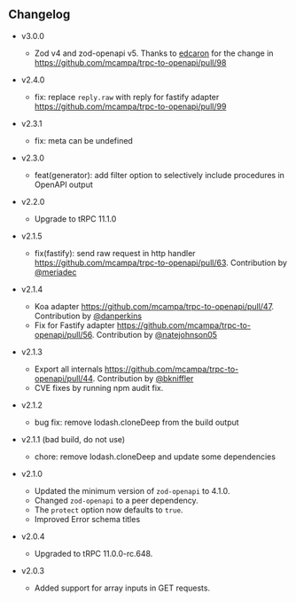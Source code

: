 ## Changelog

- v3.0.0
  - Zod v4 and zod-openapi v5. Thanks to [edcaron](https://github.com/edcaron) for the change in https://github.com/mcampa/trpc-to-openapi/pull/98

- v2.4.0
  - fix: replace `reply.raw` with reply for fastify adapter https://github.com/mcampa/trpc-to-openapi/pull/99

- v2.3.1
  - fix: meta can be undefined

- v2.3.0
  - feat(generator): add filter option to selectively include procedures in OpenAPI output

- v2.2.0
  - Upgrade to tRPC 11.1.0

- v2.1.5
  - fix(fastify): send raw request in http handler https://github.com/mcampa/trpc-to-openapi/pull/63. Contribution by [@meriadec](https://github.com/meriadec)

- v2.1.4
  - Koa adapter https://github.com/mcampa/trpc-to-openapi/pull/47. Contribution by [@danperkins](https://github.com/danperkins)
  - Fix for Fastify adapter https://github.com/mcampa/trpc-to-openapi/pull/56. Contribution by [@natejohnson05](https://github.com/natejohnson05)

- v2.1.3

  - Export all internals https://github.com/mcampa/trpc-to-openapi/pull/44. Contribution by [@bkniffler](https://github.com/bkniffler)
  - CVE fixes by running npm audit fix.

- v2.1.2

   - bug fix: remove lodash.cloneDeep from the build output

- v2.1.1 (bad build, do not use)

  - chore: remove lodash.cloneDeep and update some dependencies

- v2.1.0

  - Updated the minimum version of `zod-openapi` to 4.1.0.
  - Changed `zod-openapi` to a peer dependency.
  - The `protect` option now defaults to `true`.
  - Improved Error schema titles

- v2.0.4

  - Upgraded to tRPC 11.0.0-rc.648.

- v2.0.3

  - Added support for array inputs in GET requests.
